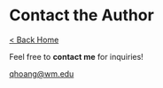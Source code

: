 # Contact the Author

[< Back Home](/)

Feel free to **contact me** for inquiries!

[qhoang@wm.edu](mailto:qhoang@wm.edu)
